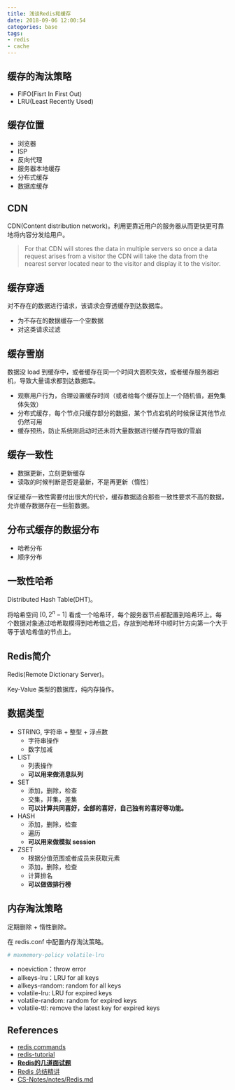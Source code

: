 ```yaml
---
title: 浅谈Redis和缓存
date: 2018-09-06 12:00:54
categories: base
tags:
- redis
- cache
---
```


## 缓存的淘汰策略

- FIFO(Fisrt In First Out)
- LRU(Least Recently Used)

## 缓存位置

- 浏览器
- ISP
- 反向代理
- 服务器本地缓存
- 分布式缓存
- 数据库缓存

## CDN

CDN(Content distribution network)。利用更靠近用户的服务器从而更快更可靠地将内容分发给用户。

> For that CDN will stores the data in multiple servers so once a data request arises from a visitor the CDN will take the data from the nearest server located near to the visitor and display it to the visitor.

## 缓存穿透

对不存在的数据进行请求，该请求会穿透缓存到达数据库。

- 为不存在的数据缓存一个空数据
- 对这类请求过滤

## 缓存雪崩

数据没 load 到缓存中，或者缓存在同一个时间大面积失效，或者缓存服务器宕机，导致大量请求都到达数据库。

- 观察用户行为，合理设置缓存时间（或者给每个缓存加上一个随机值，避免集体失效）
- 分布式缓存，每个节点只缓存部分的数据，某个节点宕机的时候保证其他节点仍然可用
- 缓存预热，防止系统刚启动时还未将大量数据进行缓存而导致的雪崩  

## 缓存一致性

- 数据更新，立刻更新缓存
- 读取的时候判断是否是最新，不是再更新（惰性）

保证缓存一致性需要付出很大的代价，缓存数据适合那些一致性要求不高的数据，允许缓存数据存在一些脏数据。

## 分布式缓存的数据分布

- 哈希分布
- 顺序分布

## 一致性哈希

Distributed Hash Table(DHT)。

将哈希空间 $[0, 2^{n}-1]$ 看成一个哈希环，每个服务器节点都配置到哈希环上。每个数据对象通过哈希取模得到哈希值之后，存放到哈希环中顺时针方向第一个大于等于该哈希值的节点上。

## Redis简介

Redis(Remote Dictionary Server)。

Key-Value 类型的数据库，纯内存操作。

## 数据类型

- STRING, 字符串 + 整型 + 浮点数
    - 字符串操作
    - 数字加减
- LIST
    - 列表操作
    - **可以用来做消息队列**
- SET
    - 添加，删除，检查
    - 交集，并集，差集
    - **可以计算共同喜好，全部的喜好，自己独有的喜好等功能。**
- HASH
    - 添加，删除，检查
    - 遍历
    - **可以用来做模拟 session**
- ZSET
    - 根据分值范围或者成员来获取元素
    - 添加，删除，检查
    - 计算排名
    - **可以做做排行榜**


## 内存淘汰策略

定期删除 + 惰性删除。

在 redis.conf 中配置内存淘汰策略。

```conf
# maxmemory-policy volatile-lru
```

- noeviction：throw error
- allkeys-lru：LRU for all keys
- allkeys-random: random for all keys
- volatile-lru: LRU for expired keys
- volatile-random: random for expired keys
- volatile-ttl: remove the latest key for expired keys


## References

- [redis commands](https://redis.io/commands)
- [redis-tutorial](http://www.runoob.com/redis/redis-tutorial.html)
- **[Redis的几道面试题](https://baijiahao.baidu.com/s?id=1594341157941741587&wfr=spider&for=pc)**
- [Redis 总结精讲](https://blog.csdn.net/hjm4702192/article/details/80518856)
- [CS-Notes/notes/Redis.md](https://github.com/CyC2018/CS-Notes/blob/a015b110387eb4a183fac7dc9526de6cd9e316b3/notes/Redis.md#%E8%B7%B3%E8%B7%83%E8%A1%A8)